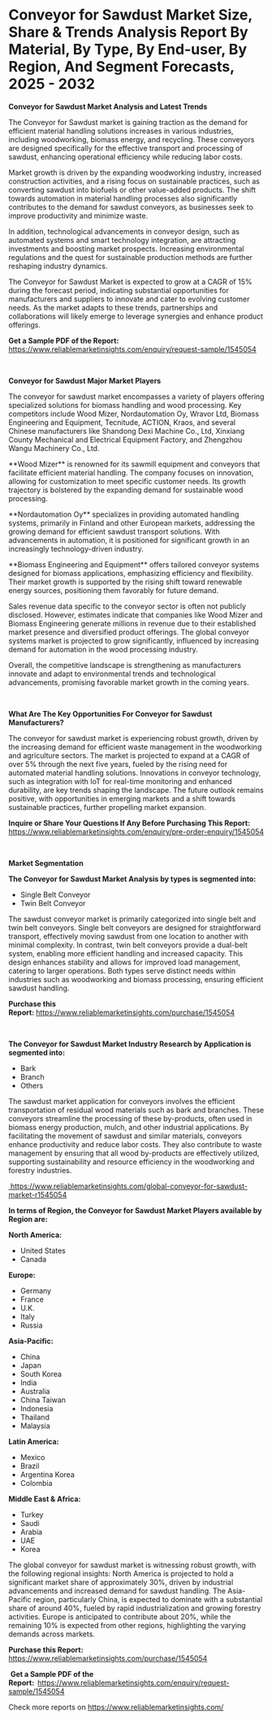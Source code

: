 <p><h1>Conveyor for Sawdust Market Size, Share & Trends Analysis Report By Material, By Type, By End-user, By Region, And Segment Forecasts, 2025 - 2032</h1></p><p><strong>Conveyor for Sawdust Market Analysis and Latest Trends</strong></p>
<p><p>The Conveyor for Sawdust market is gaining traction as the demand for efficient material handling solutions increases in various industries, including woodworking, biomass energy, and recycling. These conveyors are designed specifically for the effective transport and processing of sawdust, enhancing operational efficiency while reducing labor costs. </p><p>Market growth is driven by the expanding woodworking industry, increased construction activities, and a rising focus on sustainable practices, such as converting sawdust into biofuels or other value-added products. The shift towards automation in material handling processes also significantly contributes to the demand for sawdust conveyors, as businesses seek to improve productivity and minimize waste.</p><p>In addition, technological advancements in conveyor design, such as automated systems and smart technology integration, are attracting investments and boosting market prospects. Increasing environmental regulations and the quest for sustainable production methods are further reshaping industry dynamics. </p><p>The Conveyor for Sawdust Market is expected to grow at a CAGR of 15% during the forecast period, indicating substantial opportunities for manufacturers and suppliers to innovate and cater to evolving customer needs. As the market adapts to these trends, partnerships and collaborations will likely emerge to leverage synergies and enhance product offerings.</p></p>
<p><strong>Get a Sample PDF of the Report:&nbsp;</strong> <a href="https://www.reliablemarketinsights.com/enquiry/request-sample/1545054?utm_campaign=3214&utm_medium=2&utm_source=Github&utm_content=ia&utm_term=11042025&utm_id=conveyor-for-sawdust">https://www.reliablemarketinsights.com/enquiry/request-sample/1545054</a></p>
<p>&nbsp;</p>
<p><strong>Conveyor for Sawdust Major Market Players</strong></p>
<p><p>The conveyor for sawdust market encompasses a variety of players offering specialized solutions for biomass handling and wood processing. Key competitors include Wood Mizer, Nordautomation Oy, Wravor Ltd, Biomass Engineering and Equipment, Tecnitude, ACTION, Kraos, and several Chinese manufacturers like Shandong Dexi Machine Co., Ltd, Xinxiang County Mechanical and Electrical Equipment Factory, and Zhengzhou Wangu Machinery Co., Ltd.</p><p>**Wood Mizer** is renowned for its sawmill equipment and conveyors that facilitate efficient material handling. The company focuses on innovation, allowing for customization to meet specific customer needs. Its growth trajectory is bolstered by the expanding demand for sustainable wood processing.</p><p>**Nordautomation Oy** specializes in providing automated handling systems, primarily in Finland and other European markets, addressing the growing demand for efficient sawdust transport solutions. With advancements in automation, it is positioned for significant growth in an increasingly technology-driven industry.</p><p>**Biomass Engineering and Equipment** offers tailored conveyor systems designed for biomass applications, emphasizing efficiency and flexibility. Their market growth is supported by the rising shift toward renewable energy sources, positioning them favorably for future demand.</p><p>Sales revenue data specific to the conveyor sector is often not publicly disclosed. However, estimates indicate that companies like Wood Mizer and Biomass Engineering generate millions in revenue due to their established market presence and diversified product offerings. The global conveyor systems market is projected to grow significantly, influenced by increasing demand for automation in the wood processing industry.</p><p>Overall, the competitive landscape is strengthening as manufacturers innovate and adapt to environmental trends and technological advancements, promising favorable market growth in the coming years.</p></p>
<p>&nbsp;</p>
<p><strong>What Are The Key Opportunities For Conveyor for Sawdust Manufacturers?</strong></p>
<p><p>The conveyor for sawdust market is experiencing robust growth, driven by the increasing demand for efficient waste management in the woodworking and agriculture sectors. The market is projected to expand at a CAGR of over 5% through the next five years, fueled by the rising need for automated material handling solutions. Innovations in conveyor technology, such as integration with IoT for real-time monitoring and enhanced durability, are key trends shaping the landscape. The future outlook remains positive, with opportunities in emerging markets and a shift towards sustainable practices, further propelling market expansion.</p></p>
<p><strong>Inquire or Share Your Questions If Any Before Purchasing This Report:</strong> <a href="https://www.reliablemarketinsights.com/enquiry/pre-order-enquiry/1545054?utm_campaign=3214&utm_medium=2&utm_source=Github&utm_content=ia&utm_term=11042025&utm_id=conveyor-for-sawdust">https://www.reliablemarketinsights.com/enquiry/pre-order-enquiry/1545054</a></p>
<p>&nbsp;</p>
<p><strong>Market Segmentation</strong></p>
<p><strong>The Conveyor for Sawdust Market Analysis by types is segmented into:</strong></p>
<p><ul><li>Single Belt Conveyor</li><li>Twin Belt Conveyor</li></ul></p>
<p><p>The sawdust conveyor market is primarily categorized into single belt and twin belt conveyors. Single belt conveyors are designed for straightforward transport, effectively moving sawdust from one location to another with minimal complexity. In contrast, twin belt conveyors provide a dual-belt system, enabling more efficient handling and increased capacity. This design enhances stability and allows for improved load management, catering to larger operations. Both types serve distinct needs within industries such as woodworking and biomass processing, ensuring efficient sawdust handling.</p></p>
<p><strong>Purchase this Report:&nbsp;</strong><a href="https://www.reliablemarketinsights.com/purchase/1545054?utm_campaign=3214&utm_medium=2&utm_source=Github&utm_content=ia&utm_term=11042025&utm_id=conveyor-for-sawdust">https://www.reliablemarketinsights.com/purchase/1545054</a></p>
<p>&nbsp;</p>
<p><strong>The Conveyor for Sawdust Market Industry Research by Application is segmented into:</strong></p>
<p><ul><li>Bark</li><li>Branch</li><li>Others</li></ul></p>
<p><p>The sawdust market application for conveyors involves the efficient transportation of residual wood materials such as bark and branches. These conveyors streamline the processing of these by-products, often used in biomass energy production, mulch, and other industrial applications. By facilitating the movement of sawdust and similar materials, conveyors enhance productivity and reduce labor costs. They also contribute to waste management by ensuring that all wood by-products are effectively utilized, supporting sustainability and resource efficiency in the woodworking and forestry industries.</p></p>
<p><a href="https://www.reliablemarketinsights.com/global-conveyor-for-sawdust-market-r1545054?utm_campaign=3214&utm_medium=2&utm_source=Github&utm_content=ia&utm_term=11042025&utm_id=conveyor-for-sawdust">&nbsp;https://www.reliablemarketinsights.com/global-conveyor-for-sawdust-market-r1545054</a></p>
<p><strong>In terms of Region, the Conveyor for Sawdust Market Players available by Region are:</strong></p>
<p>
    <p> <strong> North America: </strong>
        <ul>
            <li>United States</li>
            <li>Canada</li>
        </ul>
        </p> 
    <p> <strong> Europe: </strong>
        <ul>
            <li>Germany</li>
            <li>France</li>
            <li>U.K.</li>
            <li>Italy</li>
            <li>Russia</li>
        </ul>
        </p> 
    <p> <strong> Asia-Pacific: </strong>
        <ul>
            <li>China</li>
            <li>Japan</li>
            <li>South Korea</li>
            <li>India</li>
            <li>Australia</li>
            <li>China Taiwan</li>
            <li>Indonesia</li>
            <li>Thailand</li>
            <li>Malaysia</li>
        </ul>
        </p> 
    <p> <strong> Latin America: </strong>
        <ul>
            <li>Mexico</li>
            <li>Brazil</li>
            <li>Argentina Korea</li>
            <li>Colombia</li>
        </ul>
        </p> 
    <p> <strong> Middle East & Africa: </strong>
        <ul>
            <li>Turkey</li>
            <li>Saudi</li>
            <li>Arabia</li>
            <li>UAE</li>
            <li>Korea</li>
        </ul>
    </p>
    </p>
<p><p>The global conveyor for sawdust market is witnessing robust growth, with the following regional insights: North America is projected to hold a significant market share of approximately 30%, driven by industrial advancements and increased demand for sawdust handling. The Asia-Pacific region, particularly China, is expected to dominate with a substantial share of around 40%, fueled by rapid industrialization and growing forestry activities. Europe is anticipated to contribute about 20%, while the remaining 10% is expected from other regions, highlighting the varying demands across markets.</p></p>
<p><strong>Purchase this Report: </strong><a href="https://www.reliablemarketinsights.com/purchase/1545054?utm_campaign=3214&utm_medium=2&utm_source=Github&utm_content=ia&utm_term=11042025&utm_id=conveyor-for-sawdust">https://www.reliablemarketinsights.com/purchase/1545054</a></p>
<p>&nbsp;<strong>Get a Sample PDF of the Report:&nbsp;&nbsp;</strong><a href="https://www.reliablemarketinsights.com/enquiry/request-sample/1545054?utm_campaign=3214&utm_medium=2&utm_source=Github&utm_content=ia&utm_term=11042025&utm_id=conveyor-for-sawdust">https://www.reliablemarketinsights.com/enquiry/request-sample/1545054</a></p>
<p><strong></strong></p>
<p>Check more reports on <a href="https://www.reliablemarketinsights.com/?utm_campaign=3214&utm_medium=2&utm_source=Github&utm_content=ia&utm_term=11042025&utm_id=conveyor-for-sawdust">https://www.reliablemarketinsights.com/</a></p>